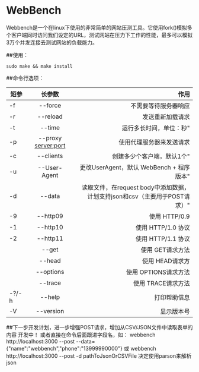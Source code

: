 # WebBench

Webbench是一个在linux下使用的非常简单的网站压测工具。它使用fork()模拟多个客户端同时访问我们设定的URL，测试网站在压力下工作的性能，最多可以模拟3万个并发连接去测试网站的负载能力。

##使用：

	sudo make && make install
  
##命令行选项：




| 短参        | 长参数           | 作用   |
| ------------- |:-------------:| -----:|
|-f     |--force                |不需要等待服务器响应               | 
|-r     |--reload               |发送重新加载请求                   |
|-t     |--time <sec>           |运行多长时间，单位：秒"            |
|-p     |--proxy <server:port>  |使用代理服务器来发送请求	    |
|-c     |--clients <n>          |创建多少个客户端，默认1个"         |
|-u     |--User-Agent <n>       |更改UserAgent，默认 WebBench + 程序版本"         |
|-d     |--data <n>             |读取文件，在request body中添加数据，计划支持json和csv（主要用于POST请求）"         |
|-9     |--http09               |使用 HTTP/0.9                      |
|-1     |--http10               |使用 HTTP/1.0 协议                 |
|-2     |--http11               |使用 HTTP/1.1 协议                 |
|       |--get                  |使用 GET请求方法                   |
|       |--head                 |使用 HEAD请求方                    |
|       |--options              |使用 OPTIONS请求方法               |
|       |--trace                |使用 TRACE请求方法                 |
|-?/-h  |--help                 |打印帮助信息                       |
|-V     |--version              |显示版本号                         |



##下一步开发计划，进一步增强POST请求，增加从CSV/JSON文件中读取表单的内容 开发中！
或者直接在命令后面跟进字段名，如： webbench http://localhost:3000 --post --data={"name":"webbench","phone":"13999990000"} 
或 webbench http://localhost:3000 --post -d pathToJsonOrCSVFile
决定使用parson来解析json